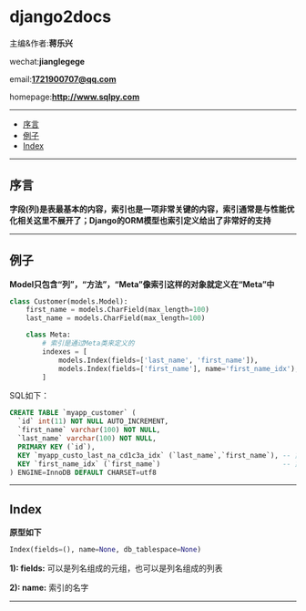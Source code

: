 # django2docs

主编&作者:**蒋乐兴**

wechat:**jianglegege**

email:**1721900707@qq.com**

homepage:**http://www.sqlpy.com**

---

- [序言](#序言)
- [例子](#例子)
- [Index](#Index)
---

## 序言
   **字段(列)是表最基本的内容，索引也是一项非常关键的内容，索引通常是与性能优化相关这里不展开了；Django的ORM模型也索引定义给出了非常好的支持**

   ---

## 例子
   **Model只包含“列”，“方法”，“Meta”像索引这样的对象就定义在“Meta”中**

   ```python
   class Customer(models.Model):
       first_name = models.CharField(max_length=100)
       last_name = models.CharField(max_length=100)
   
       class Meta:
           # 索引是通过Meta类来定义的
           indexes = [
               models.Index(fields=['last_name', 'first_name']),           # 第一条索引
               models.Index(fields=['first_name'], name='first_name_idx'), # 第二条索引
           ]
   
   ```
   SQL如下：
   ```sql
   CREATE TABLE `myapp_customer` (
     `id` int(11) NOT NULL AUTO_INCREMENT,
     `first_name` varchar(100) NOT NULL,
     `last_name` varchar(100) NOT NULL,
     PRIMARY KEY (`id`),
     KEY `myapp_custo_last_na_cd1c3a_idx` (`last_name`,`first_name`), -- 第一条索引没有给出名字系统就随机生成了一条
     KEY `first_name_idx` (`first_name`)                              -- 第二条索引有给出名字，所以就用了指定的名字
   ) ENGINE=InnoDB DEFAULT CHARSET=utf8 
   ```

   ---

## Index
   **原型如下**
   ```python
   Index(fields=(), name=None, db_tablespace=None)
   ```

   **1): fields:** 可以是列名组成的元组，也可以是列名组成的列表

   **2): name:** 索引的名字

   ---